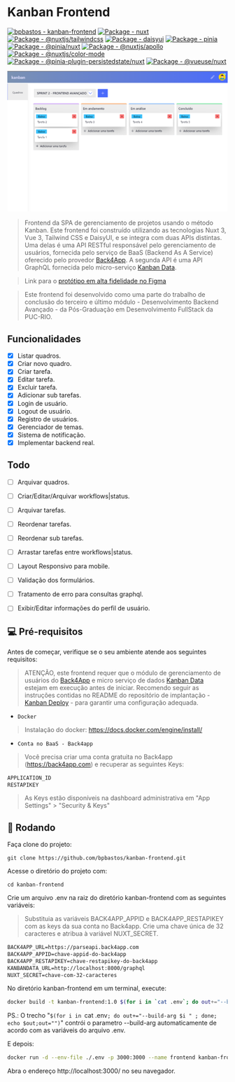 # Kanban  Frontend 

[![bpbastos - kanban-frontend](https://img.shields.io/static/v1?label=bpbastos&message=kanban-frontend&color=blue&logo=github)](https://github.com/bpbastos/kanban-frontend "Go to GitHub repo")
[![Package - nuxt](https://img.shields.io/github/package-json/dependency-version/bpbastos/kanban-frontend/nuxt?color=blue)](https://www.npmjs.com/package/nuxt)
[![Package - @nuxtjs/tailwindcss](https://img.shields.io/github/package-json/dependency-version/bpbastos/kanban-frontend/@nuxtjs/tailwindcss?color=blue)](https://www.npmjs.com/package/@nuxtjs/tailwindcss)
[![Package - daisyui](https://img.shields.io/github/package-json/dependency-version/bpbastos/kanban-frontend/daisyui?color=blue)](https://www.npmjs.com/package/daisyui)
[![Package - pinia](https://img.shields.io/github/package-json/dependency-version/bpbastos/kanban-frontend/pinia?color=blue)](https://www.npmjs.com/package/pinia)
[![Package - @pinia/nuxt](https://img.shields.io/github/package-json/dependency-version/bpbastos/kanban-frontend/@pinia/nuxt?color=blue)](https://www.npmjs.com/package/@pinia/nuxt)
[![Package - @nuxtjs/apollo](https://img.shields.io/github/package-json/dependency-version/bpbastos/kanban-frontend/@nuxtjs/apollo?color=blue)](https://www.npmjs.com/package/@nuxtjs/apollo)
[![Package - @nuxtjs/color-mode](https://img.shields.io/github/package-json/dependency-version/bpbastos/kanban-frontend/@nuxtjs/color-mode?color=blue)](https://www.npmjs.com/package/@nuxtjs/color-mode)
[![Package - @pinia-plugin-persistedstate/nuxt](https://img.shields.io/github/package-json/dependency-version/bpbastos/kanban-frontend/@pinia-plugin-persistedstate/nuxt?color=blue)](https://www.npmjs.com/package/@pinia-plugin-persistedstate/nuxt)
[![Package - @vueuse/nuxt](https://img.shields.io/github/package-json/dependency-version/bpbastos/kanban-frontend/@vueuse/nuxt?color=blue)](https://www.npmjs.com/package/@vueuse/nuxt)

<img src="screenshot/board.png" alt="Tela principal">

> Frontend da SPA de gerenciamento de projetos usando o método Kanban. Este frontend foi construído utilizando as tecnologias Nuxt 3, Vue 3, Tailwind CSS e DaisyUI, e se integra com duas APIs distintas. Uma delas é uma API RESTful responsável pelo gerenciamento de usuários, fornecida pelo serviço de BaaS (Backend As A Service) oferecido pelo provedor [Back4App](https://www.back4app.com/). A segunda API é uma API GraphQL fornecida pelo micro-serviço [Kanban Data](https://github.com/bpbastos/kanban-data).

> Link para o [protótipo em alta fidelidade no Figma](https://www.figma.com/file/H1MaexkrCc6AknLQi43HqE/Kanban-App?type=design&node-id=0%3A1&mode=design&t=wljF02F4Yds8ZjUA-1)

> Este frontend foi desenvolvido como uma parte do trabalho de conclusão do terceiro e último módulo - Desenvolvimento Backend Avançado - da Pós-Graduação em Desenvolvimento FullStack da PUC-RIO. 


## Funcionalidades

- [x] Listar quadros.
- [x] Criar novo quadro.
- [x] Criar tarefa.
- [x] Editar tarefa.
- [x] Excluir tarefa.
- [x] Adicionar sub tarefas.
- [x] Login de usuário.
- [x] Logout de usuário.
- [x] Registro de usuários.
- [x] Gerenciador de temas.
- [x] Sistema de notificação.
- [x] Implementar backend real.
      
## Todo

- [ ] Arquivar quadros.
- [ ] Criar/Editar/Arquivar workflows|status.
- [ ] Arquivar tarefas.
- [ ] Reordenar tarefas.
- [ ] Reordenar sub tarefas.
- [ ] Arrastar tarefas entre workflows|status.
- [ ] Layout Responsivo para mobile.
- [ ] Validação dos formulários.
- [ ] Tratamento de erro para consultas graphql.
- [ ] Exibir/Editar informações do perfil de usuário.


## 💻 Pré-requisitos

Antes de começar, verifique se o seu ambiente atende aos seguintes requisitos:

> ATENÇÃO, este frontend requer que o módulo de gerenciamento de usuários do [Back4App](https://www.back4app.com/) e micro serviço de dados [Kanban Data](https://github.com/bpbastos/kanban-data) estejam em execução antes de iniciar. Recomendo seguir as instruções contidas no README do repositório de implantação - [Kanban Deploy](https://github.com/bpbastos/kanban-deploy) - para garantir uma configuração adequada.

* `Docker`

> Instalação do docker: https://docs.docker.com/engine/install/

* `Conta no BaaS - Back4app`

> Você precisa criar uma conta gratuita no Back4app (https://back4app.com) e recuperar as seguintes Keys:

```
APPLICATION_ID
RESTAPIKEY
```

> As Keys estão disponíveis na dashboard administrativa em "App Settings" > "Security & Keys"

## 🚀 Rodando

Faça clone do projeto:
```
git clone https://github.com/bpbastos/kanban-frontend.git
```

Acesse o diretório do projeto com:
```
cd kanban-frontend
```

Crie um arquivo .env na raiz do diretório kanban-frontend com as seguintes variáveis:

> Substituia as variáveis BACK4APP_APPID e BACK4APP_RESTAPIKEY com as keys da sua conta no Back4app. 
> Crie uma chave única de 32 caracteres e atribua à variável NUXT_SECRET.

```env
BACK4APP_URL=https://parseapi.back4app.com
BACK4APP_APPID=chave-appid-do-back4app
BACK4APP_RESTAPIKEY=chave-restapikey-do-back4app
KANBANDATA_URL=http://localhost:8000/graphql
NUXT_SECRET=chave-com-32-caracteres
```

No diretório kanban-frontend em um terminal, execute:
```sh
docker build -t kanban-frontend:1.0 $(for i in `cat .env`; do out+="--build-arg $i " ; done; echo $out;out="") .
```
PS.: O trecho "`$(for i in `cat .env`; do out+="--build-arg $i " ; done; echo $out;out="")`" contrói o parametro --build-arg automaticamente de acordo com as variáveis do arquivo .env.

E depois:
```sh
docker run -d --env-file ./.env -p 3000:3000 --name frontend kanban-frontend:1.0 
```

Abra o endereço http://localhost:3000/ no seu navegador.
